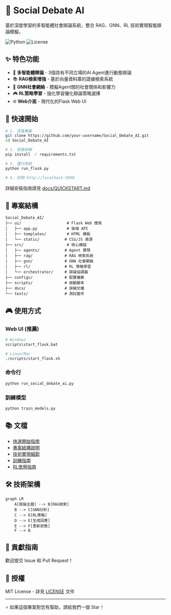 # 🤖 Social Debate AI

基於深度學習的多智能體社會辯論系統，整合 RAG、GNN、RL 技術實現智能辯論模擬。

![Python](https://img.shields.io/badge/python-3.8+-blue.svg)
![License](https://img.shields.io/badge/license-MIT-green.svg)

## ✨ 特色功能

- 🎯 **多智能體辯論** - 3個具有不同立場的AI Agent進行動態辯論
- 📚 **RAG檢索增強** - 基於向量資料庫的證據檢索系統
- 🔗 **GNN社會網絡** - 模擬Agent間的社會關係和影響力
- 🎮 **RL策略學習** - 強化學習優化辯論策略選擇
- 🌐 **Web介面** - 現代化的Flask Web UI

## 🚀 快速開始

```bash
# 1. 克隆專案
git clone https://github.com/your-username/Social_Debate_AI.git
cd Social_Debate_AI

# 2. 安裝依賴
pip install -r requirements.txt

# 3. 運行系統
python run_flask.py

# 4. 訪問 http://localhost:5000
```

詳細安裝指南請見 [docs/QUICKSTART.md](docs/QUICKSTART.md)

## 📁 專案結構

```
Social_Debate_AI/
├── ui/                    # Flask Web 應用
│   ├── app.py             # 後端 API
│   ├── templates/         # HTML 模板
│   └── static/           # CSS/JS 資源
├── src/                   # 核心模組
│   ├── agents/           # Agent 實現
│   ├── rag/              # RAG 檢索系統
│   ├── gnn/              # GNN 社會網絡
│   ├── rl/               # RL 策略學習
│   └── orchestrator/     # 辯論協調器
├── configs/              # 配置檔案
├── scripts/              # 啟動腳本
├── docs/                 # 詳細文檔
└── tests/                # 測試套件
```

## 🎮 使用方式

### Web UI (推薦)
```bash
# Windows
scripts\start_flask.bat

# Linux/Mac
./scripts/start_flask.sh
```

### 命令行
```bash
python run_social_debate_ai.py
```

### 訓練模型
```bash
python train_models.py
```

## 📚 文檔

- [快速開始指南](docs/QUICKSTART.md)
- [專案結構說明](docs/PROJECT_STRUCTURE.md)
- [技術實現細節](docs/TECHNICAL_DETAILS.md)
- [訓練指南](docs/TRAINING_GUIDE.md)
- [RL使用指南](docs/RL_USAGE.md)

## 🛠️ 技術架構

```mermaid
graph LR
    A[辯論主題] --> B[RAG檢索]
    B --> C[GNN分析]
    C --> D[RL策略]
    D --> E[生成回應]
    E --> F[更新狀態]
    F --> B
```

## 🤝 貢獻指南

歡迎提交 Issue 和 Pull Request！

## 📄 授權

MIT License - 詳見 [LICENSE](LICENSE) 文件

---

⭐ 如果這個專案對您有幫助，請給我們一個 Star！ 